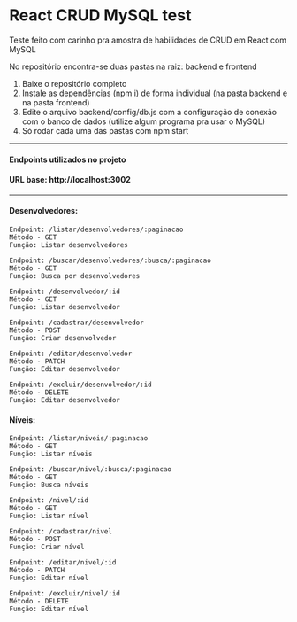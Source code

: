 # React CRUD MySQL test

Teste feito com carinho pra amostra de habilidades de CRUD em React com MySQL

No repositório encontra-se duas pastas na raiz: backend e frontend

1. Baixe o repositório completo
2. Instale as dependências (npm i) de forma individual (na pasta backend e na pasta frontend)
3. Edite o arquivo backend/config/db.js com a configuração de conexão com o banco de dados (utilize algum programa pra usar o MySQL)
4. Só rodar cada uma das pastas com npm start

---------------------------------------------

#### Endpoints utilizados no projeto

#### URL base: http://localhost:3002

---------------------------------------------

#### Desenvolvedores:

```
Endpoint: /listar/desenvolvedores/:paginacao
Método - GET
Função: Listar desenvolvedores
```

```
Endpoint: /buscar/desenvolvedores/:busca/:paginacao
Método - GET
Função: Busca por desenvolvedores
```

```
Endpoint: /desenvolvedor/:id
Método - GET
Função: Listar desenvolvedor
```

```
Endpoint: /cadastrar/desenvolvedor
Método - POST
Função: Criar desenvolvedor
```

```
Endpoint: /editar/desenvolvedor
Método - PATCH
Função: Editar desenvolvedor
```

```
Endpoint: /excluir/desenvolvedor/:id
Método - DELETE
Função: Editar desenvolvedor
```

#### Níveis:

```
Endpoint: /listar/niveis/:paginacao
Método - GET
Função: Listar níveis
```

```
Endpoint: /buscar/nivel/:busca/:paginacao
Método - GET
Função: Busca níveis
```

```
Endpoint: /nivel/:id
Método - GET
Função: Listar nível
```

```
Endpoint: /cadastrar/nivel
Método - POST
Função: Criar nível
```

```
Endpoint: /editar/nivel/:id
Método - PATCH
Função: Editar nível
```

```
Endpoint: /excluir/nivel/:id
Método - DELETE
Função: Editar nível
```